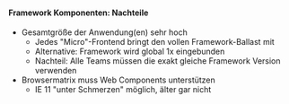 #### Framework Komponenten: Nachteile

- Gesamtgröße der Anwendung(en) sehr hoch
  - Jedes "Micro"-Frontend bringt den vollen Framework-Ballast mit
  - Alternative: Framework wird global 1x eingebunden
  - Nachteil: Alle Teams müssen die exakt gleiche Framework Version verwenden
- Browsermatrix muss Web Components unterstützen
  - IE 11 "unter Schmerzen" möglich, älter gar nicht
